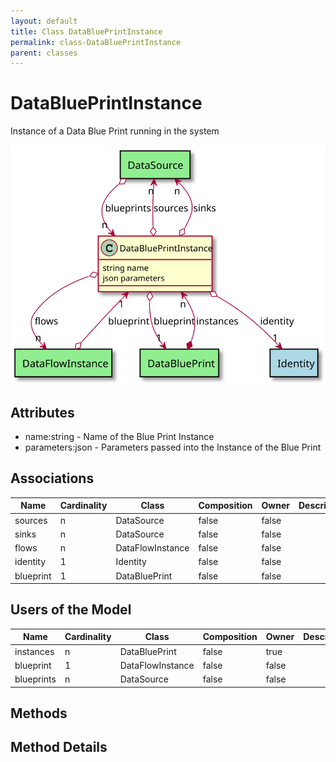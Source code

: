 ```yaml
---
layout: default
title: Class DataBluePrintInstance
permalink: class-DataBluePrintInstance
parent: classes
---
```


# DataBluePrintInstance

Instance of a Data Blue Print running in the system

![Logical Diagram](./logical.svg)

## Attributes

* name:string - Name of the Blue Print Instance
* parameters:json - Parameters passed into the Instance of the Blue Print


## Associations

| Name | Cardinality | Class | Composition | Owner | Description |
| --- | --- | --- | --- | --- | --- |
| sources | n | DataSource | false | false |  |
| sinks | n | DataSource | false | false |  |
| flows | n | DataFlowInstance | false | false |  |
| identity | 1 | Identity | false | false |  |
| blueprint | 1 | DataBluePrint | false | false |  |


## Users of the Model

| Name | Cardinality | Class | Composition | Owner | Description |
| --- | --- | --- | --- | --- | --- |
| instances | n | DataBluePrint | false | true |  |
| blueprint | 1 | DataFlowInstance | false | false |  |
| blueprints | n | DataSource | false | false |  |





## Methods


<h2>Method Details</h2>
    

